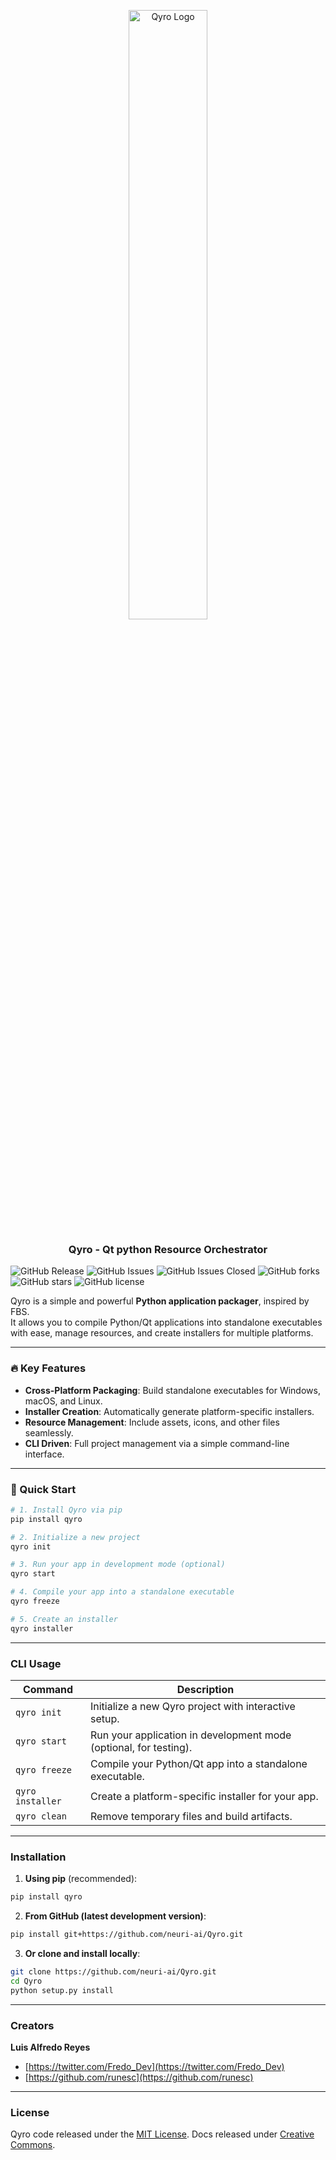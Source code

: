<p align="center">
  <img src="https://ik.imagekit.io/kummiktgaiq/ppg/Qyro-logo.svg?updatedAt=1755215983279" alt="Qyro Logo" width="50%">
</p>



<h3 align="center">Qyro - <b>Q</b>t p<b>y</b>thon <b>R</b>esource <b>O</b>rchestrator</h3>

![GitHub Release](https://img.shields.io/github/v/release/runesc/qyro-engine?include_prereleases&display_name=release&color=stable)
![GitHub Issues](https://img.shields.io/github/issues/runesc/qyro-engine?color=%23ab7df8)
![GitHub Issues Closed](https://img.shields.io/github/issues-closed/runesc/qyro-engine?color=green)
![GitHub forks](https://img.shields.io/github/forks/runesc/qyro-engine)
![GitHub stars](https://img.shields.io/github/stars/runesc/qyro-engine)
![GitHub license](https://img.shields.io/github/license/runesc/qyro-engine)


Qyro is a simple and powerful **Python application packager**, inspired by FBS.  
It allows you to compile Python/Qt applications into standalone executables with ease, manage resources, and create installers for multiple platforms.

---

### 🔥 Key Features

- **Cross-Platform Packaging**: Build standalone executables for Windows, macOS, and Linux.
- **Installer Creation**: Automatically generate platform-specific installers.
- **Resource Management**: Include assets, icons, and other files seamlessly.
- **CLI Driven**: Full project management via a simple command-line interface.

---

### 🚀 Quick Start

```bash
# 1. Install Qyro via pip
pip install qyro

# 2. Initialize a new project
qyro init

# 3. Run your app in development mode (optional)
qyro start

# 4. Compile your app into a standalone executable
qyro freeze

# 5. Create an installer
qyro installer
```

---

### CLI Usage

| Command          | Description                                                       |
| ---------------- | ----------------------------------------------------------------- |
| `qyro init`      | Initialize a new Qyro project with interactive setup.             |
| `qyro start`     | Run your application in development mode (optional, for testing). |
| `qyro freeze`    | Compile your Python/Qt app into a standalone executable.          |
| `qyro installer` | Create a platform-specific installer for your app.                |
| `qyro clean`     | Remove temporary files and build artifacts.                       |

---

### Installation

1. **Using pip** (recommended):

```bash
pip install qyro
```

2. **From GitHub (latest development version)**:

```bash
pip install git+https://github.com/neuri-ai/Qyro.git
```

3. **Or clone and install locally**:

```bash
git clone https://github.com/neuri-ai/Qyro.git
cd Qyro
python setup.py install
```

---

### Creators

**Luis Alfredo Reyes**

- [https://twitter.com/Fredo_Dev](https://twitter.com/Fredo_Dev)
- [https://github.com/runesc](https://github.com/runesc)

---

### License

Qyro code released under the [MIT License](https://github.com/runesc/qyro-engine/blob/main/LICENSE).
Docs released under [Creative Commons](https://creativecommons.org/licenses/by/3.0/).
